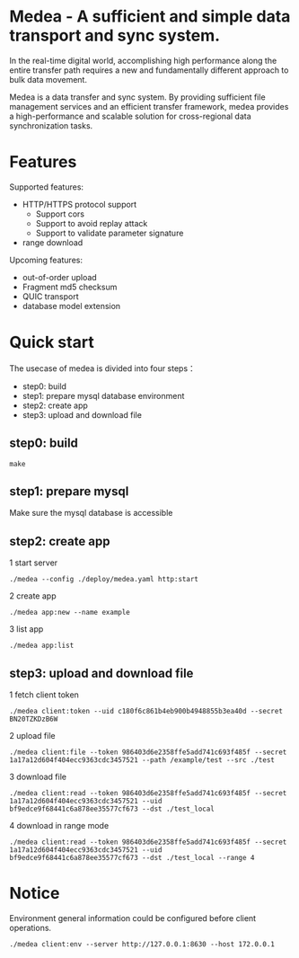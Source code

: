 # Medea - A sufficient and simple data transport and sync system.

In the real-time digital world, accomplishing high performance along the entire transfer path requires a new and fundamentally different approach to bulk data movement.

Medea is a data transfer and sync system. By providing sufficient file management services and an efficient transfer framework, medea provides a high-performance and scalable solution for cross-regional data synchronization tasks.

# Features
Supported features:
- HTTP/HTTPS protocol support
  + Support cors
  + Support to avoid replay attack
  + Support to validate parameter signature
- range download

Upcoming features:
- out-of-order upload
- Fragment md5 checksum
- QUIC transport
- database model extension

# Quick start

The usecase of medea is divided into four steps：
- step0: build
- step1: prepare mysql database environment
- step2: create app
- step3: upload and download file

## step0: build
```
make
```

## step1: prepare mysql

Make sure the mysql database is accessible

## step2: create app

1 start server

```
./medea --config ./deploy/medea.yaml http:start
```

2 create app

```
./medea app:new --name example
```

3 list app

```
./medea app:list
```

## step3: upload and download file

1 fetch client token

```
./medea client:token --uid c180f6c861b4eb900b4948855b3ea40d --secret BN20TZKDzB6W
```


2 upload file

```
./medea client:file --token 986403d6e2358ffe5add741c693f485f --secret 1a17a12d604f404ecc9363cdc3457521 --path /example/test --src ./test
```

3 download file

```
./medea client:read --token 986403d6e2358ffe5add741c693f485f --secret 1a17a12d604f404ecc9363cdc3457521 --uid bf9edce9f68441c6a878ee35577cf673 --dst ./test_local
```

4 download in range mode
```
./medea client:read --token 986403d6e2358ffe5add741c693f485f --secret 1a17a12d604f404ecc9363cdc3457521 --uid bf9edce9f68441c6a878ee35577cf673 --dst ./test_local --range 4
```

# Notice

Environment general information could be configured before client operations.
```
./medea client:env --server http://127.0.0.1:8630 --host 172.0.0.1
```
